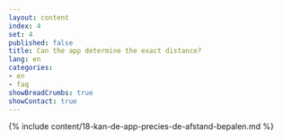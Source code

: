 ```yaml
---
layout: content
index: 4
set: 4
published: false
title: Can the app determine the exact distance?
lang: en
categories:
- en
- faq
showBreadCrumbs: true
showContact: true
---
```

{% include content/18-kan-de-app-precies-de-afstand-bepalen.md %}
